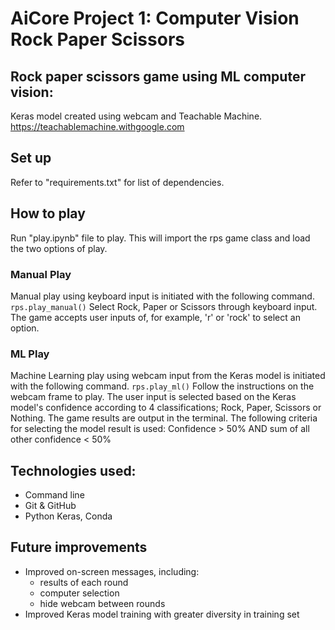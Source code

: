 # AiCore Project 1: Computer Vision Rock Paper Scissors

Rock paper scissors game using ML computer vision:
- 

Keras model created using webcam and Teachable Machine.
https://teachablemachine.withgoogle.com

## Set up
Refer to "requirements.txt" for list of dependencies.

## How to play
Run "play.ipynb" file to play. This will import the rps game class and load the two options of play.

### Manual Play
Manual play using keyboard input is initiated with the following command.
``rps.play_manual()``
Select Rock, Paper or Scissors through keyboard input. The game accepts user inputs of, for example, 'r' or 'rock' to select an option.

### ML Play
Machine Learning play using webcam input from the Keras model is initiated with the following command.
``rps.play_ml()``
Follow the instructions on the webcam frame to play. The user input is selected based on the Keras model's confidence according to 4 classifications; Rock, Paper, Scissors or Nothing. The game results are output in the terminal.
The following criteria for selecting the model result is used:
Confidence > 50% AND sum of all other confidence < 50%

## Technologies used:
- Command line
- Git & GitHub
- Python Keras, Conda

## Future improvements
- Improved on-screen messages, including:
    - results of each round
    - computer selection
    - hide webcam between rounds
- Improved Keras model training with greater diversity in training set